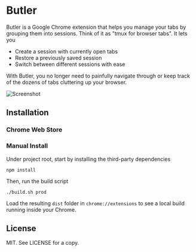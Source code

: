 # Butler

Butler is a Google Chrome extension that helps you manage your tabs by grouping them into sessions. Think of it as "tmux for browser tabs". It lets you

- Create a session with currently open tabs
- Restore a previously saved session
- Switch between different sessions with ease

With Butler, you no longer need to painfully navigate through or keep track of the dozens of tabs cluttering up your browser.

![Screenshot](https://raw.github.com/yemutex/butler/master/screenshot.png)

## Installation

### Chrome Web Store

### Manual Install

Under project root, start by installing the third-party dependencies

```
npm install
```

Then, run the build script

```
./build.sh prod
```

Load the resulting `dist` folder in `chrome://extensions` to see a local build running inside your Chrome.

## License

MIT. See LICENSE for a copy.
